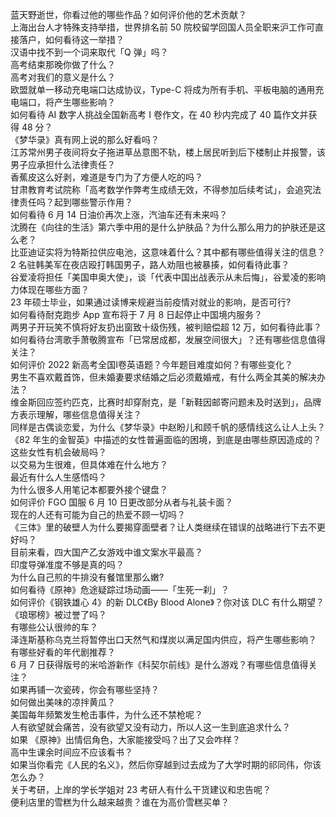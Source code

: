蓝天野逝世，你看过他的哪些作品？如何评价他的艺术贡献？  
上海出台人才特殊支持举措，世界排名前 50 院校留学回国人员全职来沪工作可直接落户，如何看待这一举措？  
汉语中找不到一个词来取代「Q 弹」吗？  
高考结束那晚你做了什么？  
高考对我们的意义是什么？  
欧盟就单一移动充电端口达成协议，Type-C 将成为所有手机、平板电脑的通用充电端口，将产生哪些影响？  
如何看待 AI 数字人挑战全国新高考 Ⅰ 卷作文，在 40 秒内完成了 40 篇作文并获得 48 分？  
《梦华录》真有网上说的那么好看吗？  
江苏常州男子夜间将女子拖进草丛意图不轨，楼上居民听到后下楼制止并报警，该男子应承担什么法律责任？  
香蕉皮这么好剥，难道是专门为了方便人吃的吗？  
甘肃教育考试院称「高考数学作弊考生成绩无效，不得参加后续考试」，会追究法律责任吗？起到哪些警示作用？  
如何看待 6 月 14 日油价再次上涨，汽油车还有未来吗？  
沈腾在《向往的生活》第六季中用的是什么护肤品？为什么那么用力的护肤还是这么老？  
比亚迪证实将为特斯拉供应电池，这意味着什么？其中都有哪些值得关注的信息？  
2 名驻韩美军在夜店殴打韩国男子，路人劝阻也被暴揍，如何看待此事？  
谷爱凌将担任「美国申奥大使」，谈「代表中国出战表示从未后悔」，谷爱凌的影响力体现在哪些方面？  
23 年硕士毕业，如果通过读博来规避当前疫情对就业的影响，是否可行?  
如何看待耐克跑步 App 宣布将于 7 月 8 日起停止中国境内服务？  
两男子开玩笑不慎将好友扔出窗致十级伤残，被判赔偿超 12 万，如何看待此事？  
如何看待台湾歌手萧敬腾宣布「已常居成都，发展空间很大」？还有哪些信息值得关注？  
如何评价 2022 新高考全国Ⅰ卷英语题？今年题目难度如何？有哪些变化？  
男生不喜欢戴首饰，但未婚妻要求结婚之后必须戴婚戒，有什么两全其美的解决办法？  
维金斯回应签约匹克，比赛时却穿耐克，是「新鞋因邮寄问题未及时送到」，品牌方表示理解，哪些信息值得关注？  
同样是古偶谈恋爱，为什么《梦华录》中赵盼儿和顾千帆的感情线这么让人上头？  
《82 年生的金智英》中描述的女性普遍面临的困境，到底是由哪些原因造成的？这些女性有机会破局吗？  
以交易为生很难，但具体难在什么地方？  
最近有什么人生感悟吗？  
为什么很多人用笔记本都要外接个键盘？  
如何评价 FGO 国服 6 月 10 日更改部分从者与礼装卡面？  
现在的人还有可能为自己的热爱不顾一切吗？  
《三体》里的破壁人为什么要揭穿面壁者？让人类继续在错误的战略进行下去不更好吗？  
目前来看，四大国产乙女游戏中谁文案水平最高？  
印度导弹准度不够是真的吗？  
为什么自己煎的牛排没有餐馆里那么嫩?  
如何看待《原神》危途疑踪过场动画——「生死一刹」？  
如何评价《钢铁雄心 4》的新 DLC《By Blood Alone》？你对该 DLC 有什么期望？  
《琅琊榜》被过誉了吗？  
有哪些公认很帅的车？  
泽连斯基称乌克兰将暂停出口天然气和煤炭以满足国内供应，将产生哪些影响？  
有哪些好看的年代剧推荐？  
6 月 7 日获得版号的米哈游新作《科契尔前线》是什么游戏？有哪些信息值得关注？  
如果再铺一次瓷砖，你会有哪些坚持？  
如何做出美味的凉拌黄瓜？  
美国每年频繁发生枪击事件，为什么还不禁枪呢？  
人有欲望就会痛苦，没有欲望又没有动力，所以人这一生到底追求什么？  
如果 《原神》出情侣角色，大家能接受吗？出了又会咋样？  
高中生课余时间应不应该看书？  
如果当你看完《人民的名义》，然后你穿越到过去成为了大学时期的祁同伟，你该怎么办？  
关于考研，上岸的学长学姐对 23 考研人有什么干货建议和忠告呢？  
便利店里的雪糕为什么越来越贵？谁在为高价雪糕买单？  
